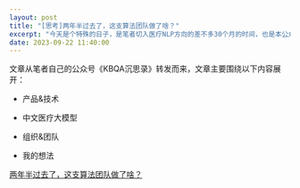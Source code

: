 ```yaml
---
layout: post
title: "[思考]两年半过去了，这支算法团队做了啥？"
excerpt: "今天是个特殊的日子，是笔者切入医疗NLP方向的差不多30个月的时间，也是本公众号的第50篇文章，其中有一篇团队同学的工作。在这个具有纪念意义的时间节点，梳理和反思一下我们在这个方向的主要工作和思考，以期和业界同行交流学习，请大家拍砖指教"
date: 2023-09-22 11:40:00
---
```


文章从笔者自己的公众号《KBQA沉思录》转发而来，文章主要围绕以下内容展开：

+ 产品&技术

+ 中文医疗大模型

+ 组织&团队

+ 我的想法

[两年半过去了，这支算法团队做了啥？](https://mp.weixin.qq.com/s?__biz=MzU2MTY2ODEzNA==&mid=2247484836&idx=1&sn=95915613f181a3f977aacbf4367aacc3&chksm=fc740cedcb0385fb3ffe0d0e12840f8ef4ad1b9a8127670e95379b95e5aa2fd3f0b292b3b2c5&token=254709694&lang=zh_CN#rd)